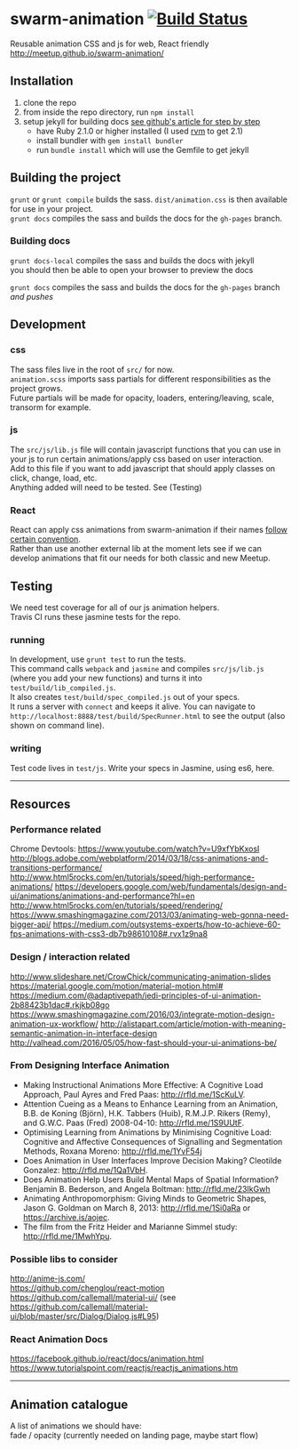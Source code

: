 # swarm-animation [![Build Status](https://travis-ci.org/meetup/swarm-animation.svg?branch=master)](https://travis-ci.org/meetup/swarm-animation)
Reusable animation CSS and js for web, React friendly
http://meetup.github.io/swarm-animation/

## Installation

1. clone the repo
1. from inside the repo directory, run `npm install`
1. setup jekyll for building docs [see github's article for step by step](https://help.github.com/articles/setting-up-your-github-pages-site-locally-with-jekyll/)
	- have Ruby 2.1.0 or higher installed (I used [rvm](https://github.com/rvm/rvm) to get 2.1)
	- install bundler with `gem install bundler`
	- run `bundle install` which will use the Gemfile to get jekyll


## Building the project
  `grunt` or `grunt compile` builds the sass. `dist/animation.css` is then available for use in your project.   
  `grunt docs` compiles the sass and builds the docs for the `gh-pages` branch.

### Building docs
  `grunt docs-local` compiles the sass and builds the docs with jekyll  
   you should then be able to open your browser to preview the docs

  `grunt docs` compiles the sass and builds the docs for the `gh-pages` branch *and pushes*
 
## Development
### css
   The sass files live in the root of `src/` for now.  
   `animation.scss` imports sass partials for different responsibilities as the project grows.  
   Future partials will be made for opacity, loaders, entering/leaving, scale, transorm for example.  

### js
   The `src/js/lib.js` file will contain javascript functions that you can use in your js to run certain animations/apply css based on user interaction.  
   Add to this file if you want to add javascript that should apply classes on click, change, load, etc.  
   Anything added will need to be tested. See (Testing)  

### React
   React can apply css animations from swarm-animation if their names [follow certain convention](https://facebook.github.io/react/docs/animation.html).  
   Rather than use another external lib at the moment lets see if we can develop animations that fit our needs for both classic and new Meetup.

## Testing
  We need test coverage for all of our js animation helpers.   
  Travis CI runs these jasmine tests for the repo.  
  
### running
  In development, use `grunt test` to run the tests.  
  This command calls `webpack` and `jasmine` and compiles `src/js/lib.js` (where you add your new functions) and turns it into `test/build/lib_compiled.js`.  
  It also creates `test/build/spec_compiled.js` out of your specs.  
  It runs a server with `connect` and keeps it alive. You can navigate to `http://localhost:8888/test/build/SpecRunner.html` to see the output (also shown on command line).

### writing
  Test code lives in `test/js`. Write your specs in Jasmine, using es6, here.

---
## Resources

### Performance related

Chrome Devtools: https://www.youtube.com/watch?v=U9xfYbKxosI  
http://blogs.adobe.com/webplatform/2014/03/18/css-animations-and-transitions-performance/
http://www.html5rocks.com/en/tutorials/speed/high-performance-animations/
https://developers.google.com/web/fundamentals/design-and-ui/animations/animations-and-performance?hl=en
http://www.html5rocks.com/en/tutorials/speed/rendering/
https://www.smashingmagazine.com/2013/03/animating-web-gonna-need-bigger-api/
https://medium.com/outsystems-experts/how-to-achieve-60-fps-animations-with-css3-db7b98610108#.rvx1z9na8

### Design / interaction related

http://www.slideshare.net/CrowChick/communicating-animation-slides
https://material.google.com/motion/material-motion.html#
https://medium.com/@adaptivepath/jedi-principles-of-ui-animation-2b88423b1dac#.rkjkb08go
https://www.smashingmagazine.com/2016/03/integrate-motion-design-animation-ux-workflow/
http://alistapart.com/article/motion-with-meaning-semantic-animation-in-interface-design
http://valhead.com/2016/05/05/how-fast-should-your-ui-animations-be/

### From Designing Interface Animation
* Making Instructional Animations More Effective: A Cognitive Load Approach, Paul Ayres and Fred Paas: http://rfld.me/1ScKuLV. 
* Attention Cueing as a Means to Enhance Learning from an Animation, B.B. de Koning (Björn), H.K. Tabbers (Huib), R.M.J.P. Rikers (Remy),  and G.W.C. Paas (Fred) 2008-04-10: http://rfld.me/1S9UUtF.
* Optimising Learning from Animations by Minimising Cognitive Load: Cognitive and Affective Consequences of Signalling and Segmentation Methods, Roxana Moreno: http://rfld.me/1YvF54j
* Does Animation in User Interfaces Improve Decision Making? Cleotilde Gonzalez: http://rfld.me/1Qa1VbH.
* Does Animation Help Users Build Mental Maps of Spatial Information? Benjamin B. Bederson, and Angela Boltman: http://rfld.me/23IkGwh
* Animating Anthropomorphism: Giving Minds to Geometric Shapes, Jason G. Goldman on March 8, 2013: http://rfld.me/1Si0aRa or https://archive.is/aojec.
* The film from the Fritz Heider and Marianne Simmel study: http://rfld.me/1MwhYpu.

### Possible libs to consider
http://anime-js.com/  
https://github.com/chenglou/react-motion  
https://github.com/callemall/material-ui/ (see https://github.com/callemall/material-ui/blob/master/src/Dialog/Dialog.js#L95)

### React Animation Docs
https://facebook.github.io/react/docs/animation.html  
https://www.tutorialspoint.com/reactjs/reactjs_animations.htm

---

## Animation catalogue

A list of animations we should have:  
fade / opacity (currently needed on landing page, maybe start flow)



